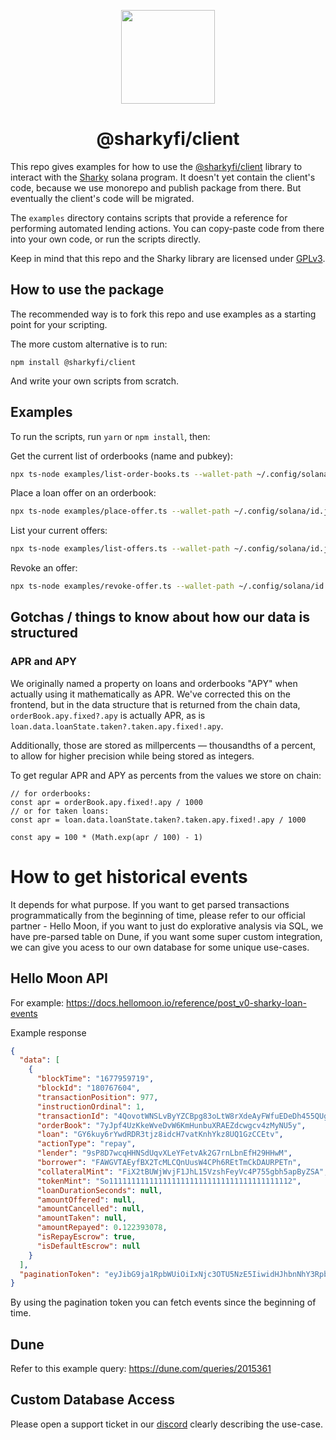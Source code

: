 <p align="center">
  <img width="auto" height="150" src="https://user-images.githubusercontent.com/377261/172073343-4b84d462-1f04-465d-9c93-cdba5b5dcdf3.png">
</p>

<h1 align="center">@sharkyfi/client</h1>

This repo gives examples for how to use the [@sharkyfi/client](https://www.npmjs.com/package/@sharkyfi/client) library to interact with the [Sharky](https://sharky.fi) solana program. It doesn't yet contain the client's code, because we use monorepo and publish package from there. But eventually the client's code will be migrated.

The `examples` directory contains scripts that provide a reference for performing automated lending actions. You can copy-paste code from there into your own code, or run the scripts directly.

Keep in mind that this repo and the Sharky library are licensed under [GPLv3](https://www.gnu.org/licenses/gpl-3.0.en.html).

## How to use the package

The recommended way is to fork this repo and use examples as a starting point for your scripting.

The more custom alternative is to run:

```
npm install @sharkyfi/client
```

And write your own scripts from scratch.

## Examples

To run the scripts, run `yarn` or `npm install`, then:

Get the current list of orderbooks (name and pubkey):

```bash
npx ts-node examples/list-order-books.ts --wallet-path ~/.config/solana/id.json
```

Place a loan offer on an orderbook:

```bash
npx ts-node examples/place-offer.ts --wallet-path ~/.config/solana/id.json --order-book <order-book-pubkey> --amount-sol 1
```

List your current offers:

```bash
npx ts-node examples/list-offers.ts --wallet-path ~/.config/solana/id.json
```

Revoke an offer:

```bash
npx ts-node examples/revoke-offer.ts --wallet-path ~/.config/solana/id.json --loan <loan-pubkey>
```

## Gotchas / things to know about how our data is structured

### APR and APY

We originally named a property on loans and orderbooks "APY" when actually using it mathematically as APR. We've corrected this on the frontend, but in the data structure that is returned from the chain data, `orderBook.apy.fixed?.apy` is actually APR, as is `loan.data.loanState.taken?.taken.apy.fixed!.apy`.

Additionally, those are stored as millpercents — thousandths of a percent, to allow for higher precision while being stored as integers.

To get regular APR and APY as percents from the values we store on chain:

```
// for orderbooks:
const apr = orderBook.apy.fixed!.apy / 1000
// or for taken loans:
const apr = loan.data.loanState.taken?.taken.apy.fixed!.apy / 1000

const apy = 100 * (Math.exp(apr / 100) - 1)
```

# How to get historical events

It depends for what purpose. If you want to get parsed transactions programmatically from the beginning of time, please refer to our official partner - Hello Moon, if you want to just do explorative analysis via SQL, we have pre-parsed table on Dune, if you want some super custom integration, we can give you acess to our own database for some unique use-cases.

## Hello Moon API

For example: https://docs.hellomoon.io/reference/post_v0-sharky-loan-events

Example response
```json
{
  "data": [
    {
      "blockTime": "1677959719",
      "blockId": "180767604",
      "transactionPosition": 977,
      "instructionOrdinal": 1,
      "transactionId": "4QovotWNSLvByYZCBpg83oLtW8rXdeAyFWfuEDeDh455QUgW43pBWCDYYjdPBAy5kb3vSVVHi338MeaWcjEdtCEp",
      "orderBook": "7yJpf4UzKkeWveDvW6KmHunbuXRAEZdcwgcv4zMyNU5y",
      "loan": "GY6kuy6rYwdRDR3tjz8idcH7vatKnhYkz8UQ1GzCCEtv",
      "actionType": "repay",
      "lender": "9sP8D7wcqHHNSdUqvXLeYFetvAk2G7rnLbnEfH29HHwM",
      "borrower": "FAWGVTAEyfBX2TcMLCQnUusW4CPh6REtTmCkDAURPETn",
      "collateralMint": "FiX2tBUWjWvjF1JhL15VzshFeyVc4P755gbh5apByZSA",
      "tokenMint": "So11111111111111111111111111111111111111112",
      "loanDurationSeconds": null,
      "amountOffered": null,
      "amountCancelled": null,
      "amountTaken": null,
      "amountRepayed": 0.122393078,
      "isRepayEscrow": true,
      "isDefaultEscrow": null
    }
  ],
  "paginationToken": "eyJibG9ja1RpbWUiOiIxNjc3OTU5NzE5IiwidHJhbnNhY3Rpb25JZCI6IjIxTlpta3FLZ0M0bzlyQllBSmZXZ2N4YzNKUXlKcjJxNlhEM3RyODR2QWQ1ZTV1SEFjd3FoOU1Nd3NSQ3lqamFNeGl3eURRbkVLcmM4cWpCeUs2ODc0ODUifQ=="
}
```

By using the pagination token you can fetch events since the beginning of time.

## Dune
Refer to this example query: https://dune.com/queries/2015361

## Custom Database Access

Please open a support ticket in our [discord](http://discord.gg/sharkyfi) clearly describing the use-case. 
